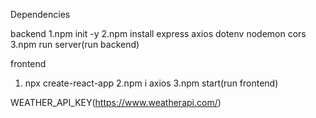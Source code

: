 


Dependencies

backend
1.npm init -y
2.npm install express axios dotenv nodemon cors
3.npm run server(run backend)


frontend

1. npx create-react-app
2.npm i axios
3.npm start(run frontend)


WEATHER_API_KEY(https://www.weatherapi.com/)